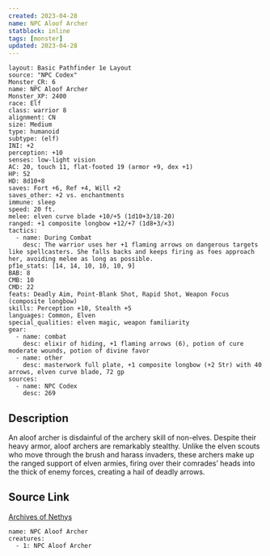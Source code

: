 ```yaml
---
created: 2023-04-28
name: NPC Aloof Archer
statblock: inline
tags: [monster]
updated: 2023-04-28
---
```

```statblock
layout: Basic Pathfinder 1e Layout
source: "NPC Codex"
Monster_CR: 6
name: NPC Aloof Archer
Monster_XP: 2400
race: Elf
class: warrior 8
alignment: CN
size: Medium
type: humanoid
subtype: (elf)
INI: +2
perception: +10
senses: low-light vision
AC: 20, touch 11, flat-footed 19 (armor +9, dex +1)
HP: 52
HD: 8d10+8
saves: Fort +6, Ref +4, Will +2
saves_other: +2 vs. enchantments
immune: sleep
speed: 20 ft.
melee: elven curve blade +10/+5 (1d10+3/18-20)
ranged: +1 composite longbow +12/+7 (1d8+3/×3)
tactics:
  - name: During Combat
    desc: The warrior uses her +1 flaming arrows on dangerous targets like spellcasters. She falls backs and keeps firing as foes approach her, avoiding melee as long as possible.
pf1e_stats: [14, 14, 10, 10, 10, 9]
BAB: 8
CMB: 10
CMD: 22
feats: Deadly Aim, Point-Blank Shot, Rapid Shot, Weapon Focus (composite longbow)
skills: Perception +10, Stealth +5
languages: Common, Elven
special_qualities: elven magic, weapon familiarity
gear:
  - name: combat
    desc: elixir of hiding, +1 flaming arrows (6), potion of cure moderate wounds, potion of divine favor
  - name: other
    desc: masterwork full plate, +1 composite longbow (+2 Str) with 40 arrows, elven curve blade, 72 gp
sources:
  - name: NPC Codex
    desc: 269
```
## Description
An aloof archer is disdainful of the archery skill of non-elves. Despite their heavy armor, aloof archers are remarkably stealthy. Unlike the elven scouts who move through the brush and harass invaders, these archers make up the ranged support of elven armies, firing over their comrades’ heads into the thick of enemy forces, creating a hail of deadly arrows.
## Source Link
[Archives of Nethys](https://aonprd.com/NPCDisplay.aspx?ItemName=Aloof%20Archer)
```encounter-table
name: NPC Aloof Archer
creatures:
  - 1: NPC Aloof Archer
```

